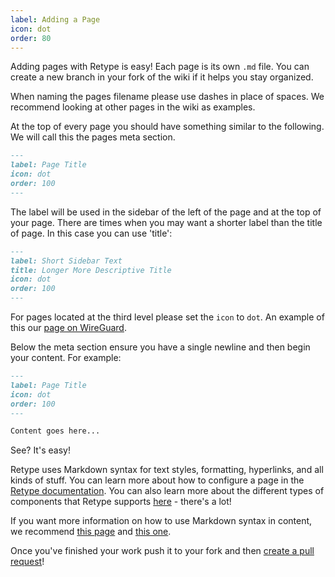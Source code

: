 ```yaml
---
label: Adding a Page
icon: dot
order: 80
---
```


Adding pages with Retype is easy! Each page is its own `.md` file. You can create a new branch in your fork of the wiki if it helps you stay organized.

When naming the pages filename please use dashes in place of spaces. We recommend looking at other pages in the wiki as examples.

At the top of every page you should have something similar to the following. We will call this the pages meta section.

```markdown
---
label: Page Title
icon: dot
order: 100
---
```

The label will be used in the sidebar of the left of the page and at the top of your page. There are times when you may want a shorter label than the title of page. In this case you can use 'title':

```markdown
---
label: Short Sidebar Text
title: Longer More Descriptive Title
icon: dot
order: 100
---
```

For pages located at the third level please set the `icon` to `dot`. An example of this our [page on WireGuard](/guides/Software/virtual-private-networks/wireguard).

Below the meta section ensure you have a single newline and then begin your content. For example:

```markdown
---
label: Page Title
icon: dot
order: 100
---

Content goes here...
```

See? It's easy!

Retype uses Markdown syntax for text styles, formatting, hyperlinks, and all kinds of stuff. You can learn more about how to configure a page in the [Retype documentation](https://retype.com/configuration/page/). You can also learn more about the different types of components that Retype supports [here](https://retype.com/components/) - there's a lot!

If you want more information on how to use Markdown syntax in content, we recommend [this page](https://retype.com/guides/formatting/) and [this one](https://daringfireball.net/projects/markdown/basics).

Once you've finished your work push it to your fork and then [create a pull request](https://docs.github.com/en/pull-requests/collaborating-with-pull-requests/proposing-changes-to-your-work-with-pull-requests/creating-a-pull-request)!
